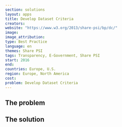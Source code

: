 ```yaml
---
section: solutions
layout: apps
title: Develop Dataset Criteria
creators: 
website: "https://www.w3.org/2013/share-psi/bp/dc/"
image: 
image_attribution:
type: Best Practice  
language: en
themes: Share PSI
tags: Transparency, E-Government, Share PSI
start: 2016
end: 
countries: Europe, U.S.
region: Europe, North America
cost: 
problem: Develop Dataset Criteria
---
```


## The problem

## The solution
